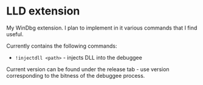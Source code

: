 # LLD extension

My WinDbg extension. I plan to implement in it various commands that I find useful.

Currently contains the following commands:

- `!injectdll <path>` - injects DLL into the debuggee

Current version can be found under the release tab - use version corresponding to the bitness of the debuggee process.
